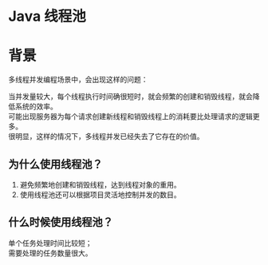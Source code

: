 # Java 线程池

# 背景

多线程并发编程场景中，会出现这样的问题：  

当并发量较大，每个线程执行时间确很短时，就会频繁的创建和销毁线程，就会降低系统的效率。  
可能出现服务器为每个请求创建新线程和销毁线程上的消耗要比处理请求的逻辑更多。  
很明显，这样的情况下，多线程并发已经失去了它存在的价值。  

## 为什么使用线程池？

1. 避免频繁地创建和销毁线程，达到线程对象的重用。    
2. 使用线程池还可以根据项目灵活地控制并发的数目。 

## 什么时候使用线程池？

单个任务处理时间比较短；  
需要处理的任务数量很大。  

